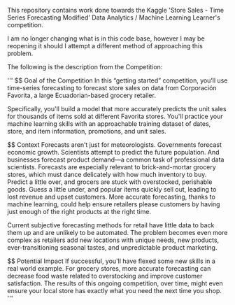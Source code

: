 This repository contains work done towards the Kaggle 'Store Sales - Time Series Forecasting Modified' Data Analytics / Machine Learning Learner's competition.

I am no longer changing what is in this code base, however I may be reopening it should I attempt a different method of approaching this problem. 

The following is the description from the Competition:

'''
$$ Goal of the Competition
In this “getting started” competition, you’ll use time-series forecasting to forecast store sales on data from Corporación Favorita, a large Ecuadorian-based grocery retailer.

Specifically, you'll build a model that more accurately predicts the unit sales for thousands of items sold at different Favorita stores. You'll practice your machine learning skills with an approachable training dataset of dates, store, and item information, promotions, and unit sales.

$$ Context
Forecasts aren’t just for meteorologists. Governments forecast economic growth. Scientists attempt to predict the future population. And businesses forecast product demand—a common task of professional data scientists. Forecasts are especially relevant to brick-and-mortar grocery stores, which must dance delicately with how much inventory to buy. Predict a little over, and grocers are stuck with overstocked, perishable goods. Guess a little under, and popular items quickly sell out, leading to lost revenue and upset customers. More accurate forecasting, thanks to machine learning, could help ensure retailers please customers by having just enough of the right products at the right time.

Current subjective forecasting methods for retail have little data to back them up and are unlikely to be automated. The problem becomes even more complex as retailers add new locations with unique needs, new products, ever-transitioning seasonal tastes, and unpredictable product marketing.

$$ Potential Impact
If successful, you'll have flexed some new skills in a real world example. For grocery stores, more accurate forecasting can decrease food waste related to overstocking and improve customer satisfaction. The results of this ongoing competition, over time, might even ensure your local store has exactly what you need the next time you shop.
'''
